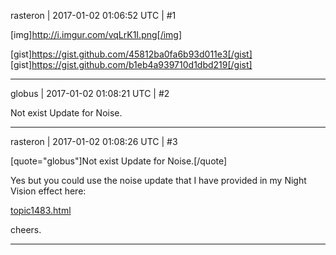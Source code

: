 rasteron | 2017-01-02 01:06:52 UTC | #1

[img]http://i.imgur.com/vqLrK1I.png[/img]

[gist]https://gist.github.com/45812ba0fa6b93d011e3[/gist]
[gist]https://gist.github.com/b1eb4a939710d1dbd219[/gist]

-------------------------

globus | 2017-01-02 01:08:21 UTC | #2

Not exist Update for Noise.

-------------------------

rasteron | 2017-01-02 01:08:26 UTC | #3

[quote="globus"]Not exist Update for Noise.[/quote]

Yes but you could use the noise update that I have provided in my Night Vision effect here:

[topic1483.html](http://discourse.urho3d.io/t/nightvision-effect-glsl/1432/1)

cheers.

-------------------------

